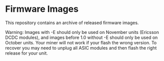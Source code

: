Firmware Images
======

This repository contains an archive of released firmware images.

Warning: Images with -E should only be used on November units (Ericsson DCDC modules), and images before 1.0 without -E should only be used on October units. Your miner will not work if your flash the wrong version. To recover you may need to unplug all ASIC modules and then flash the right release for your unit.

